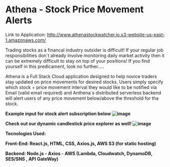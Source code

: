 # Athena - Stock Price Movement Alerts

Link to Application: http://www.athenastockwatcher.io.s3-website-us-east-1.amazonaws.com/

Trading stocks as a financal industry outsider is difficult! If your regular job responsibilities don`t already involve monitoring daily market activity then it can be extremely difficult to stay on top of your positions!
If you find yourself in this predicament, look no further.....

Athena is a Full Stack Cloud application designed to help novice traders stay updated on price movements for desired stocks. Users simply specify which stock + price movement interval they would like to be notified via Email (valid email required) and Anthena`s distributed serverless backend will alert users of any price movement below/above the threshold for tha stock.

<b> Example input for stock alert subscription below <b>
![image](https://github.com/patelsun9066/StockAlert/assets/91297951/9d84e4ae-92b6-4975-b157-5bb359732097)


<b> Check out our dynamic candlestick price explorer as well!<b>
![image](https://github.com/patelsun9066/StockAlert/assets/91297951/17246787-3abc-45ea-b859-b26cb7146e0c)

  
Tecnologies Used:
  
  Front-End: React.js, HTML, CSS, Axios.js, AWS S3 (for static hosting)
  
  Backend: Node.js - Axios - AWS (Lambda, Cloudwatch, DynamoDB, SES/SNS , API GateWay) 
